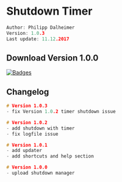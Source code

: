# Shutdown Timer

```C
Author: Philipp Dalheimer
Version: 1.0.3
Last update: 11.12.2017
```

## Download Version 1.0.0
[![Badges](http://img.shields.io/:Download-1.0.0-fe7d37.svg)](http://bitly.com/2AkGOYO)

## Changelog
```C
# Version 1.0.3
- fix Version 1.0.2 timer shutdown issue

# Version 1.0.2
- add shutdown with timer
- fix logfile issue

# Version 1.0.1
- add updater
- add shortcuts and help section

# Version 1.0.0
- upload shutdown manager
```